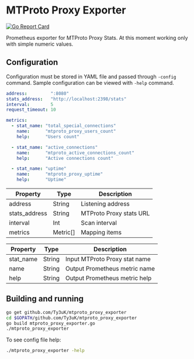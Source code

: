 # MTProto Proxy Exporter

[![Go Report Card](https://goreportcard.com/badge/github.com/Ty3uK/mtproto_proxy_exporter)](https://goreportcard.com/report/github.com/Ty3uK/mtproto_proxy_exporter)

Prometheus exporter for MTProto Proxy Stats. At this moment working only with simple numeric values.

## Configuration

Configuration must be stored in YAML file and passed through `-config` command.
Sample configuration can be viewed with `-help` command.

```yaml
address:         ":8080"
stats_address:   "http://localhost:2398/stats"
interval:        5
request_timeout: 10

metrics:
  - stat_name: "total_special_connections"
    name:      "mtproto_proxy_users_count"
    help:      "Users count"

  - stat_name: "active_connections"
    name:      "mtproto_active_connections_count"
    help:      "Active connections count"

  - stat_name: "uptime"
    name:      "mtproto_proxy_uptime"
    help:      "Uptime"
```

| Property      | Type     | Description             |
|---------------|----------|-------------------------|
| address       | String   | Listening address       |
| stats_address | String   | MTProto Proxy stats URL |
| interval      | Int      | Scan interval           |
| metrics       | Metric[] | Mapping items           |

| Property  | Type   | Description                   |
|-----------|--------|-------------------------------|
| stat_name | String | Input MTProto Proxy stat name |
| name      | String | Output Prometheus metric name |
| help      | String | Output Prometheus metric help |

## Building and running

```sh
go get github.com/Ty3uK/mtproto_proxy_exporter
cd $GOPATH/github.com/Ty3uK/mtproto_proxy_exporter
go build mtproto_proxy_exporter.go
./mtproto_proxy_exporter
```

To see config file help:

```sh
./mtproto_proxy_exporter -help
```
